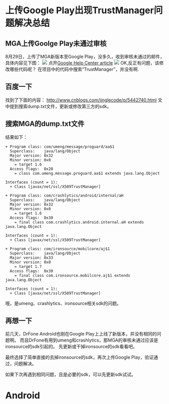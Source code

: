 # 上传Google Play出现TrustManager问题解决总结 
## MGA上传Goolge Play未通过审核
8月29日，上传了MGA新版本至Google Play，没多久，收到审核未通过的邮件，具体内容见下图：	
![](http://i.imgur.com/Ae7VFMS.png)
点开[Google Help Center article](https://support.google.com/faqs/answer/6346016)
![](http://i.imgur.com/FUFTD1i.png)
OK,反正有问题，该修改哪些代码呢？
在项目中的代码中搜索“TrustManager”，并没有啊.
## 百度一下
找到了下面的内容：
http://www.cnblogs.com/jinglecode/p/5442740.html
文中提到搜索dump.txt文件，更新或修改第三方的sdk。

## 搜索MGA的dump.txt文件
结果如下：
```
+ Program class: com/umeng/message/proguard/aa$1
  Superclass:    java/lang/Object
  Major version: 0x32
  Minor version: 0x0
    = target 1.6
  Access flags:  0x20
    = class com.umeng.message.proguard.aa$1 extends java.lang.Object

Interfaces (count = 1):
  + Class [javax/net/ssl/X509TrustManager]
```

```
+ Program class: com/crashlytics/android/internal/aH
  Superclass:    java/lang/Object
  Major version: 0x32
  Minor version: 0x0
    = target 1.6
  Access flags:  0x30
    = final class com.crashlytics.android.internal.aH extends java.lang.Object

Interfaces (count = 1):
  + Class [javax/net/ssl/X509TrustManager]
```

```
+ Program class: com/ironsource/mobilcore/aj$1
  Superclass:    java/lang/Object
  Major version: 0x33
  Minor version: 0x0
    = target 1.7
  Access flags:  0x30
    = final class com.ironsource.mobilcore.aj$1 extends java.lang.Object

Interfaces (count = 1):
  + Class [javax/net/ssl/X509TrustManager]
```

哦，是umeng、crashlytics、ironsource相关sdk的问题。

## 再想一下
前几天，DrFone Android也刚在Google Play上上线了新版本，并没有相同的问题啊。
而且DrFone有用到umeng和crashlytics，那MGA的审核未通过应该是ironsource的sdk引起的。
先更新或干掉ironsource的sdk看看吧。

最终选择了简单直接的去掉ironsource的sdk，再次上传Google Play，验证通过，问题解决。

如果下次再遇到相同问题，且是必要的sdk，可以先更新sdk试试。
# Android
